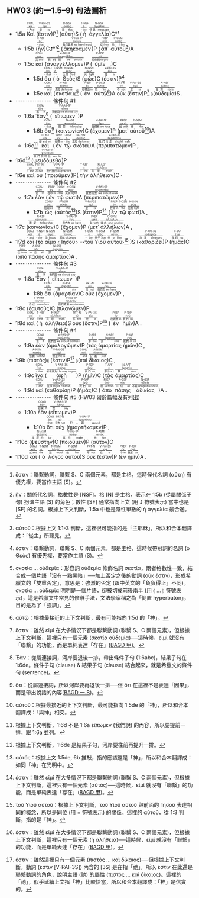 ## HW03 (約一1.5–9) 句法圖析


- 1:5a <RUBY><ruby><ruby>Καὶ<rt>- And</rt></ruby><rt><a href='https://bible.fhl.net/new/s.php?N=0&k=02532&m='>καί</a></rt></ruby><rt>CONJ</rt></RUBY> (<RUBY><ruby><ruby><span class='verb'>ἔστιν</span><rt>是 is</rt></ruby><rt><a href='https://bible.fhl.net/new/s.php?N=0&k=01510&m='>εἰμί</a></rt></ruby><rt>V-PAI-3S</rt></RUBY>)P[^1] (<RUBY><ruby><ruby>αὕτη<rt>這 this</rt></ruby><rt><a href='https://bible.fhl.net/new/s.php?N=0&k=03778&m='>οὗτος</a></rt></ruby><rt>D-NSF</rt></RUBY>)S (<RUBY><ruby><ruby>ἡ<rt>- the</rt></ruby><rt><a href='https://bible.fhl.net/new/s.php?N=0&k=03588&m='>ὀ</a></rt></ruby><rt>T-NSF</rt></RUBY> <RUBY><ruby><ruby>ἀγγελία<rt>信息 message</rt></ruby><rt><a href='https://bible.fhl.net/new/s.php?N=0&k=00031&m='>ἀγγελία</a></rt></ruby><rt>N-NSF</rt></RUBY>)C°¹ 
	- 1:5b (<RUBY><ruby><ruby>ἣν<rt>- that</rt></ruby><rt><a href='https://bible.fhl.net/new/s.php?N=0&k=03739&m='>ὅς</a></rt></ruby><rt>R-ASF</rt></RUBY>)C⮥°¹[^2] (<RUBY><ruby><ruby><span class='verb'>ἀκηκόαμεν</span><rt>我們聽見 we have heard</rt></ruby><rt><a href='https://bible.fhl.net/new/s.php?N=0&k=00191&m='>ἀκούω</a></rt></ruby><rt>V-RAI-1P</rt></RUBY>)P (<RUBY><ruby><ruby>ἀπ᾽<rt>從 from</rt></ruby><rt><a href='https://bible.fhl.net/new/s.php?N=0&k=00575&m='>ἀπό</a></rt></ruby><rt>PREP</rt></RUBY> <RUBY><ruby><ruby>αὐτοῦ<rt>他 Him</rt></ruby><rt><a href='https://bible.fhl.net/new/s.php?N=0&k=00846&m='>αὐτός</a></rt></ruby><rt>P-GSM</rt></RUBY>[^3])A 
	- 1:5c <RUBY><ruby><ruby>καὶ<rt>又 and</rt></ruby><rt><a href='https://bible.fhl.net/new/s.php?N=0&k=02532&m='>καί</a></rt></ruby><rt>CONJ</rt></RUBY> (<RUBY><ruby><ruby><span class='verb'>ἀναγγέλλομεν</span><rt>我們報 we preach</rt></ruby><rt><a href='https://bible.fhl.net/new/s.php?N=0&k=00312&m='>ἀναγγέλλω</a></rt></ruby><rt>V-PAI-1P</rt></RUBY>)P (<RUBY><ruby><ruby>ὑμῖν<rt>給你們 to you</rt></ruby><rt><a href='https://bible.fhl.net/new/s.php?N=0&k=04771&m='>σύ</a></rt></ruby><rt>P-2DP</rt></RUBY> <span class='punctuation'>,</span>)C 
		- 1:5d <RUBY><ruby><ruby>ὅτι<rt>- that</rt></ruby><rt><a href='https://bible.fhl.net/new/s.php?N=0&k=03754&m='>ὅτι</a></rt></ruby><rt>CONJ</rt></RUBY> (<RUBY><ruby><ruby>ὁ<rt>- -</rt></ruby><rt><a href='https://bible.fhl.net/new/s.php?N=0&k=03588&m='>ὀ</a></rt></ruby><rt>T-NSM</rt></RUBY> <RUBY><ruby><ruby>Θεὸς<rt>上帝 God</rt></ruby><rt><a href='https://bible.fhl.net/new/s.php?N=0&k=02316&m='>θεός</a></rt></ruby><rt>N-NSM</rt></RUBY>)S (<RUBY><ruby><ruby>φῶς<rt>光 light</rt></ruby><rt><a href='https://bible.fhl.net/new/s.php?N=0&k=05457&m='>φῶς</a></rt></ruby><rt>N-NSN</rt></RUBY>)C (<RUBY><ruby><ruby><span class='verb'>ἐστιν</span><rt>是 is</rt></ruby><rt><a href='https://bible.fhl.net/new/s.php?N=0&k=01510&m='>εἰμί</a></rt></ruby><rt>V-PAI-3S</rt></RUBY>)P[^4] 
		- 1:5e <RUBY><ruby><ruby>καὶ<rt>- and</rt></ruby><rt><a href='https://bible.fhl.net/new/s.php?N=0&k=02532&m='>καί</a></rt></ruby><rt>CONJ</rt></RUBY> (<RUBY><ruby><ruby>σκοτία<rt>黑暗 darkness</rt></ruby><rt><a href='https://bible.fhl.net/new/s.php?N=0&k=04653&m='>σκοτία</a></rt></ruby><rt>N-NSF</rt></RUBY>)⦇[^5] (<RUBY><ruby><ruby>ἐν<rt>在裡面 in</rt></ruby><rt><a href='https://bible.fhl.net/new/s.php?N=0&k=01722&m='>ἐν</a></rt></ruby><rt>PREP</rt></RUBY> <RUBY><ruby><ruby>αὐτῷ<rt>他 Him</rt></ruby><rt><a href='https://bible.fhl.net/new/s.php?N=0&k=00846&m='>αὐτός</a></rt></ruby><rt>P-DSM</rt></RUBY>[^6])A <RUBY><ruby><ruby>οὐκ<rt>不 not</rt></ruby><rt><a href='https://bible.fhl.net/new/s.php?N=0&k=03756&m='>οὐ</a></rt></ruby><rt>PRT-N</rt></RUBY> (<RUBY><ruby><ruby><span class='verb'>ἔστιν</span><rt>是 is</rt></ruby><rt><a href='https://bible.fhl.net/new/s.php?N=0&k=01510&m='>εἰμί</a></rt></ruby><rt>V-PAI-3S</rt></RUBY>)P[^7] ⦈(<RUBY><ruby><ruby>οὐδεμία<rt>毫無 none</rt></ruby><rt><a href='https://bible.fhl.net/new/s.php?N=0&k=03762&m='>οὐδείς</a></rt></ruby><rt>A-NSF</rt></RUBY>)S <span class='punctuation'>.</span>
- ⋯⋯⋯⋯⋯⋯⋯ 條件句 #1
	- 1:6a <RUBY><ruby><ruby>Ἐὰν<rt>若 If</rt></ruby><rt><a href='https://bible.fhl.net/new/s.php?N=0&k=01437&m='>ἐάν</a></rt></ruby><rt>CONJ</rt></RUBY>[^8] (<RUBY><ruby><ruby><span class='verb'>εἴπωμεν</span><rt>我們說 we should say</rt></ruby><rt><a href='https://bible.fhl.net/new/s.php?N=0&k=02036&m='>εἶπον</a></rt></ruby><rt>V-AAS-1P</rt></RUBY>)P 
		- 1:6b <RUBY><ruby><ruby>ὅτι<rt>- that</rt></ruby><rt><a href='https://bible.fhl.net/new/s.php?N=0&k=03754&m='>ὅτι</a></rt></ruby><rt>CONJ</rt></RUBY>[^9] (<RUBY><ruby><ruby>κοινωνίαν<rt>團契 fellowship</rt></ruby><rt><a href='https://bible.fhl.net/new/s.php?N=0&k=02842&m='>κοινωνία</a></rt></ruby><rt>N-ASF</rt></RUBY>)C (<RUBY><ruby><ruby><span class='verb'>ἔχομεν</span><rt>我們有 we have</rt></ruby><rt><a href='https://bible.fhl.net/new/s.php?N=0&k=02192&m='>ἔχω</a></rt></ruby><rt>V-PAI-1P</rt></RUBY>)P (<RUBY><ruby><ruby>μετ᾽<rt>與 with</rt></ruby><rt><a href='https://bible.fhl.net/new/s.php?N=0&k=03326&m='>μετά</a></rt></ruby><rt>PREP</rt></RUBY> <RUBY><ruby><ruby>αὐτοῦ<rt>他 Him</rt></ruby><rt><a href='https://bible.fhl.net/new/s.php?N=0&k=00846&m='>αὐτός</a></rt></ruby><rt>P-GSM</rt></RUBY>[^10])A 
	- 1:6c[^11] <RUBY><ruby><ruby>καὶ<rt>卻 and yet</rt></ruby><rt><a href='https://bible.fhl.net/new/s.php?N=0&k=02532&m='>καί</a></rt></ruby><rt>CONJ</rt></RUBY> (<RUBY><ruby><ruby>ἐν<rt>在裡 in</rt></ruby><rt><a href='https://bible.fhl.net/new/s.php?N=0&k=01722&m='>ἐν</a></rt></ruby><rt>PREP</rt></RUBY> <RUBY><ruby><ruby>τῷ<rt>- the</rt></ruby><rt><a href='https://bible.fhl.net/new/s.php?N=0&k=03588&m='>ὀ</a></rt></ruby><rt>T-DSN</rt></RUBY> <RUBY><ruby><ruby>σκότει<rt>黑暗 darkness</rt></ruby><rt><a href='https://bible.fhl.net/new/s.php?N=0&k=04655&m='>σκότος</a></rt></ruby><rt>N-DSN</rt></RUBY>)A (<RUBY><ruby><ruby><span class='verb'>περιπατῶμεν</span><rt>我們行走 should walk</rt></ruby><rt><a href='https://bible.fhl.net/new/s.php?N=0&k=04043&m='>περιπατέω</a></rt></ruby><rt>V-PAS-1P</rt></RUBY>)P <span class='punctuation'>,</span> 
- 1:6d[^12] (<RUBY><ruby><ruby><span class='verb'>ψευδόμεθα</span><rt>我們說謊話 we lie</rt></ruby><rt><a href='https://bible.fhl.net/new/s.php?N=0&k=05574&m='>ψεύδομαι</a></rt></ruby><rt>V-PMI-1P</rt></RUBY>)P 
- 1:6e <RUBY><ruby><ruby>καὶ<rt>- and</rt></ruby><rt><a href='https://bible.fhl.net/new/s.php?N=0&k=02532&m='>καί</a></rt></ruby><rt>CONJ</rt></RUBY> <RUBY><ruby><ruby>οὐ<rt>不 not</rt></ruby><rt><a href='https://bible.fhl.net/new/s.php?N=0&k=03756&m='>οὐ</a></rt></ruby><rt>PRT-N</rt></RUBY> (<RUBY><ruby><ruby><span class='verb'>ποιοῦμεν</span><rt>我們實行 do practice</rt></ruby><rt><a href='https://bible.fhl.net/new/s.php?N=0&k=04160&m='>ποιέω</a></rt></ruby><rt>V-PAI-1P</rt></RUBY>)P( <RUBY><ruby><ruby>τὴν<rt>- the</rt></ruby><rt><a href='https://bible.fhl.net/new/s.php?N=0&k=03588&m='>ὀ</a></rt></ruby><rt>T-ASF</rt></RUBY> <RUBY><ruby><ruby>ἀλήθειαν<rt>真理 truth</rt></ruby><rt><a href='https://bible.fhl.net/new/s.php?N=0&k=00225&m='>ἀλήθεια</a></rt></ruby><rt>N-ASF</rt></RUBY>)C <span class='punctuation'>·</span>
- ⋯⋯⋯⋯⋯⋯⋯ 條件句 #2
	- 1:7a <RUBY><ruby><ruby>ἐὰν<rt>若 If</rt></ruby><rt><a href='https://bible.fhl.net/new/s.php?N=0&k=01437&m='>ἐάν</a></rt></ruby><rt>CONJ</rt></RUBY> (<RUBY><ruby><ruby>ἐν<rt>在中 in</rt></ruby><rt><a href='https://bible.fhl.net/new/s.php?N=0&k=01722&m='>ἐν</a></rt></ruby><rt>PREP</rt></RUBY> <RUBY><ruby><ruby>τῷ<rt>- the</rt></ruby><rt><a href='https://bible.fhl.net/new/s.php?N=0&k=03588&m='>ὀ</a></rt></ruby><rt>T-DSN</rt></RUBY> <RUBY><ruby><ruby>φωτὶ<rt>光明 light</rt></ruby><rt><a href='https://bible.fhl.net/new/s.php?N=0&k=05457&m='>φῶς</a></rt></ruby><rt>N-DSN</rt></RUBY>)A (<RUBY><ruby><ruby><span class='verb'>περιπατῶμεν</span><rt>我們行走 we should walk</rt></ruby><rt><a href='https://bible.fhl.net/new/s.php?N=0&k=04043&m='>περιπατέω</a></rt></ruby><rt>V-PAS-1P</rt></RUBY>)P <span class='punctuation'>,</span> 
		- 1:7b <RUBY><ruby><ruby>ὡς<rt>如同 as</rt></ruby><rt><a href='https://bible.fhl.net/new/s.php?N=0&k=05613&m='>ὡς</a></rt></ruby><rt>CONJ</rt></RUBY> (<RUBY><ruby><ruby>αὐτός<rt>他 He</rt></ruby><rt><a href='https://bible.fhl.net/new/s.php?N=0&k=00846&m='>αὐτός</a></rt></ruby><rt>P-NSM</rt></RUBY>[^13])S (<RUBY><ruby><ruby><span class='verb'>ἐστιν</span><rt>是 is</rt></ruby><rt><a href='https://bible.fhl.net/new/s.php?N=0&k=01510&m='>εἰμί</a></rt></ruby><rt>V-PAI-3S</rt></RUBY>)P[^14] (<RUBY><ruby><ruby>ἐν<rt>在中 in</rt></ruby><rt><a href='https://bible.fhl.net/new/s.php?N=0&k=01722&m='>ἐν</a></rt></ruby><rt>PREP</rt></RUBY> <RUBY><ruby><ruby>τῷ<rt>- the</rt></ruby><rt><a href='https://bible.fhl.net/new/s.php?N=0&k=03588&m='>ὀ</a></rt></ruby><rt>T-DSN</rt></RUBY> <RUBY><ruby><ruby>φωτί<rt>光明 light</rt></ruby><rt><a href='https://bible.fhl.net/new/s.php?N=0&k=05457&m='>φῶς</a></rt></ruby><rt>N-DSN</rt></RUBY>)A <span class='punctuation'>,</span> 
- 1:7c (<RUBY><ruby><ruby>κοινωνίαν<rt>團契 fellowship</rt></ruby><rt><a href='https://bible.fhl.net/new/s.php?N=0&k=02842&m='>κοινωνία</a></rt></ruby><rt>N-ASF</rt></RUBY>)C (<RUBY><ruby><ruby><span class='verb'>ἔχομεν</span><rt>我們有 we have</rt></ruby><rt><a href='https://bible.fhl.net/new/s.php?N=0&k=02192&m='>ἔχω</a></rt></ruby><rt>V-PAI-1P</rt></RUBY>)P (<RUBY><ruby><ruby>μετ᾽<rt>與 with</rt></ruby><rt><a href='https://bible.fhl.net/new/s.php?N=0&k=03326&m='>μετά</a></rt></ruby><rt>PREP</rt></RUBY> <RUBY><ruby><ruby>ἀλλήλων<rt>彼此 one another</rt></ruby><rt><a href='https://bible.fhl.net/new/s.php?N=0&k=00240&m='>ἀλλήλων</a></rt></ruby><rt>C-GPM</rt></RUBY>)A <span class='punctuation'>,</span> 
- 1:7d <RUBY><ruby><ruby>καὶ<rt>- and</rt></ruby><rt><a href='https://bible.fhl.net/new/s.php?N=0&k=02532&m='>καί</a></rt></ruby><rt>CONJ</rt></RUBY> (<RUBY><ruby><ruby>τὸ<rt>- the</rt></ruby><rt><a href='https://bible.fhl.net/new/s.php?N=0&k=03588&m='>ὀ</a></rt></ruby><rt>T-NSN</rt></RUBY> <RUBY><ruby><ruby>αἷμα<rt>血 blood</rt></ruby><rt><a href='https://bible.fhl.net/new/s.php?N=0&k=00129&m='>αἷμα</a></rt></ruby><rt>N-NSN</rt></RUBY> ‹<RUBY><ruby><ruby>Ἰησοῦ<rt>耶穌 of Jesus</rt></ruby><rt><a href='https://bible.fhl.net/new/s.php?N=0&k=02424&m='>Ἰησοῦς</a></rt></ruby><rt>N-GSM</rt></RUBY>› =‹<RUBY><ruby><ruby>τοῦ<rt>- the</rt></ruby><rt><a href='https://bible.fhl.net/new/s.php?N=0&k=03588&m='>ὀ</a></rt></ruby><rt>T-GSM</rt></RUBY> <RUBY><ruby><ruby>Υἱοῦ<rt>兒子 Son</rt></ruby><rt><a href='https://bible.fhl.net/new/s.php?N=0&k=05207&m='>υἱός</a></rt></ruby><rt>N-GSM</rt></RUBY> <RUBY><ruby><ruby>αὐτοῦ<rt>他 of Him</rt></ruby><rt><a href='https://bible.fhl.net/new/s.php?N=0&k=00846&m='>αὐτός</a></rt></ruby><rt>P-GSM</rt></RUBY>›[^15] )S (<RUBY><ruby><ruby><span class='verb'>καθαρίζει</span><rt>洗淨 cleanses</rt></ruby><rt><a href='https://bible.fhl.net/new/s.php?N=0&k=02511&m='>καθαρίζω</a></rt></ruby><rt>V-PAI-3S</rt></RUBY>)P (<RUBY><ruby><ruby>ἡμᾶς<rt>我們 us</rt></ruby><rt><a href='https://bible.fhl.net/new/s.php?N=0&k=01473&m='>ἐγώ</a></rt></ruby><rt>P-1AP</rt></RUBY>)C (<RUBY><ruby><ruby>ἀπὸ<rt>從 from</rt></ruby><rt><a href='https://bible.fhl.net/new/s.php?N=0&k=00575&m='>ἀπό</a></rt></ruby><rt>PREP</rt></RUBY> <RUBY><ruby><ruby>πάσης<rt>一切 all</rt></ruby><rt><a href='https://bible.fhl.net/new/s.php?N=0&k=03956&m='>πᾶς</a></rt></ruby><rt>A-GSF</rt></RUBY> <RUBY><ruby><ruby>ἁμαρτίας<rt>罪 sin</rt></ruby><rt><a href='https://bible.fhl.net/new/s.php?N=0&k=00266&m='>ἁμαρτία</a></rt></ruby><rt>N-GSF</rt></RUBY>)A <span class='punctuation'>.</span>
- ⋯⋯⋯⋯⋯⋯⋯ 條件句 #3
	- 1:8a <RUBY><ruby><ruby>Ἐὰν<rt>若 If</rt></ruby><rt><a href='https://bible.fhl.net/new/s.php?N=0&k=01437&m='>ἐάν</a></rt></ruby><rt>CONJ</rt></RUBY> (<RUBY><ruby><ruby><span class='verb'>εἴπωμεν</span><rt>我們說 we should say</rt></ruby><rt><a href='https://bible.fhl.net/new/s.php?N=0&k=02036&m='>εἶπον</a></rt></ruby><rt>V-AAS-1P</rt></RUBY>)P 
		- 1:8b <RUBY><ruby><ruby>ὅτι<rt>- that</rt></ruby><rt><a href='https://bible.fhl.net/new/s.php?N=0&k=03754&m='>ὅτι</a></rt></ruby><rt>CONJ</rt></RUBY> (<RUBY><ruby><ruby>ἁμαρτίαν<rt>罪 sin</rt></ruby><rt><a href='https://bible.fhl.net/new/s.php?N=0&k=00266&m='>ἁμαρτία</a></rt></ruby><rt>N-ASF</rt></RUBY>)C <RUBY><ruby><ruby>οὐκ<rt>沒 not</rt></ruby><rt><a href='https://bible.fhl.net/new/s.php?N=0&k=03756&m='>οὐ</a></rt></ruby><rt>PRT-N</rt></RUBY> (<RUBY><ruby><ruby><span class='verb'>ἔχομεν</span><rt>我們有 we have</rt></ruby><rt><a href='https://bible.fhl.net/new/s.php?N=0&k=02192&m='>ἔχω</a></rt></ruby><rt>V-PAI-1P</rt></RUBY>)P <span class='punctuation'>,</span> 
- 1:8c (<RUBY><ruby><ruby>ἑαυτοὺς<rt>自己 ourselves</rt></ruby><rt><a href='https://bible.fhl.net/new/s.php?N=0&k=01438&m='>ἑαυτοῦ</a></rt></ruby><rt>F-1APM</rt></RUBY>)C (<RUBY><ruby><ruby><span class='verb'>πλανῶμεν</span><rt>我們欺騙 we deceive</rt></ruby><rt><a href='https://bible.fhl.net/new/s.php?N=0&k=04105&m='>πλανάω</a></rt></ruby><rt>V-PAI-1P</rt></RUBY>)P 
- 1:8d <RUBY><ruby><ruby>καὶ<rt>- and</rt></ruby><rt><a href='https://bible.fhl.net/new/s.php?N=0&k=02532&m='>καί</a></rt></ruby><rt>CONJ</rt></RUBY> (<RUBY><ruby><ruby>ἡ<rt>- the</rt></ruby><rt><a href='https://bible.fhl.net/new/s.php?N=0&k=03588&m='>ὀ</a></rt></ruby><rt>T-NSF</rt></RUBY> <RUBY><ruby><ruby>ἀλήθεια<rt>真理 truth</rt></ruby><rt><a href='https://bible.fhl.net/new/s.php?N=0&k=00225&m='>ἀλήθεια</a></rt></ruby><rt>N-NSF</rt></RUBY>)S <RUBY><ruby><ruby>οὐκ<rt>不 not</rt></ruby><rt><a href='https://bible.fhl.net/new/s.php?N=0&k=03756&m='>οὐ</a></rt></ruby><rt>PRT-N</rt></RUBY> (<RUBY><ruby><ruby><span class='verb'>ἔστιν</span><rt>是 is</rt></ruby><rt><a href='https://bible.fhl.net/new/s.php?N=0&k=01510&m='>εἰμί</a></rt></ruby><rt>V-PAI-3S</rt></RUBY>)P[^16] (<RUBY><ruby><ruby>ἐν<rt>在裡面 in</rt></ruby><rt><a href='https://bible.fhl.net/new/s.php?N=0&k=01722&m='>ἐν</a></rt></ruby><rt>PREP</rt></RUBY> <RUBY><ruby><ruby>ἡμῖν<rt>我們 us</rt></ruby><rt><a href='https://bible.fhl.net/new/s.php?N=0&k=01473&m='>ἐγώ</a></rt></ruby><rt>P-1DP</rt></RUBY>)A <span class='punctuation'>.</span>
- ⋯⋯⋯⋯⋯⋯⋯ 條件句 #4
	- 1:9a <RUBY><ruby><ruby>ἐὰν<rt>若 If</rt></ruby><rt><a href='https://bible.fhl.net/new/s.php?N=0&k=01437&m='>ἐάν</a></rt></ruby><rt>CONJ</rt></RUBY> (<RUBY><ruby><ruby><span class='verb'>ὁμολογῶμεν</span><rt>我們認 we should confess</rt></ruby><rt><a href='https://bible.fhl.net/new/s.php?N=0&k=03670&m='>ὁμολογέω</a></rt></ruby><rt>V-PAS-1P</rt></RUBY>)P (<RUBY><ruby><ruby>τὰς<rt>那 the</rt></ruby><rt><a href='https://bible.fhl.net/new/s.php?N=0&k=03588&m='>ὀ</a></rt></ruby><rt>T-APF</rt></RUBY> <RUBY><ruby><ruby>ἁμαρτίας<rt>罪 sins</rt></ruby><rt><a href='https://bible.fhl.net/new/s.php?N=0&k=00266&m='>ἁμαρτία</a></rt></ruby><rt>N-APF</rt></RUBY> <RUBY><ruby><ruby>ἡμῶν<rt>我們 of us</rt></ruby><rt><a href='https://bible.fhl.net/new/s.php?N=0&k=01473&m='>ἐγώ</a></rt></ruby><rt>P-1GP</rt></RUBY>)C <span class='punctuation'>,</span> 
- 1:9b (<RUBY><ruby><ruby>πιστός<rt>信實 faithful</rt></ruby><rt><a href='https://bible.fhl.net/new/s.php?N=0&k=04103&m='>πιστός</a></rt></ruby><rt>A-NSM</rt></RUBY>)⦇ (<RUBY><ruby><ruby><span class='verb'>ἐστιν</span><rt>他是 He is</rt></ruby><rt><a href='https://bible.fhl.net/new/s.php?N=0&k=01510&m='>εἰμί</a></rt></ruby><rt>V-PAI-3S</rt></RUBY>)P[^17] ⦈(<RUBY><ruby><ruby>καὶ<rt>- and</rt></ruby><rt><a href='https://bible.fhl.net/new/s.php?N=0&k=02532&m='>καί</a></rt></ruby><rt>CONJ</rt></RUBY> <RUBY><ruby><ruby>δίκαιος<rt>公義 just</rt></ruby><rt><a href='https://bible.fhl.net/new/s.php?N=0&k=01342&m='>δίκαιος</a></rt></ruby><rt>A-NSM</rt></RUBY>)C <span class='punctuation'>,</span> 
	- 1:9c <RUBY><ruby><ruby>ἵνα<rt>- that</rt></ruby><rt><a href='https://bible.fhl.net/new/s.php?N=0&k=02443&m='>ἵνα</a></rt></ruby><rt>CONJ</rt></RUBY> (<RUBY><ruby><ruby><span class='verb'>ἀφῇ</span><rt>必會赦免 He may forgive</rt></ruby><rt><a href='https://bible.fhl.net/new/s.php?N=0&k=00863&m='>ἀφίημι</a></rt></ruby><rt>V-AAS-3S</rt></RUBY>)P (<RUBY><ruby><ruby>ἡμῖν<rt>我們 us</rt></ruby><rt><a href='https://bible.fhl.net/new/s.php?N=0&k=01473&m='>ἐγώ</a></rt></ruby><rt>P-1DP</rt></RUBY>)C (<RUBY><ruby><ruby>τὰς<rt>那 [our]</rt></ruby><rt><a href='https://bible.fhl.net/new/s.php?N=0&k=03588&m='>ὀ</a></rt></ruby><rt>T-APF</rt></RUBY> <RUBY><ruby><ruby>ἁμαρτίας<rt>罪 sins</rt></ruby><rt><a href='https://bible.fhl.net/new/s.php?N=0&k=00266&m='>ἁμαρτία</a></rt></ruby><rt>N-APF</rt></RUBY>)C 
	- 1:9d <RUBY><ruby><ruby>καὶ<rt>- and</rt></ruby><rt><a href='https://bible.fhl.net/new/s.php?N=0&k=02532&m='>καί</a></rt></ruby><rt>CONJ</rt></RUBY> (<RUBY><ruby><ruby><span class='verb'>καθαρίσῃ</span><rt>洗淨 might cleanse</rt></ruby><rt><a href='https://bible.fhl.net/new/s.php?N=0&k=02511&m='>καθαρίζω</a></rt></ruby><rt>V-AAS-3S</rt></RUBY>)P (<RUBY><ruby><ruby>ἡμᾶς<rt>我們 us</rt></ruby><rt><a href='https://bible.fhl.net/new/s.php?N=0&k=01473&m='>ἐγώ</a></rt></ruby><rt>P-1AP</rt></RUBY>)C (<RUBY><ruby><ruby>ἀπὸ<rt>從..中 from</rt></ruby><rt><a href='https://bible.fhl.net/new/s.php?N=0&k=00575&m='>ἀπό</a></rt></ruby><rt>PREP</rt></RUBY> <RUBY><ruby><ruby>πάσης<rt>一切 all</rt></ruby><rt><a href='https://bible.fhl.net/new/s.php?N=0&k=03956&m='>πᾶς</a></rt></ruby><rt>A-GSF</rt></RUBY> <RUBY><ruby><ruby>ἀδικίας<rt>不義 unrighteousness</rt></ruby><rt><a href='https://bible.fhl.net/new/s.php?N=0&k=00093&m='>ἀδικία</a></rt></ruby><rt>N-GSF</rt></RUBY>)A <span class='punctuation'>.</span>
- ⋯⋯⋯⋯⋯⋯⋯ 條件句 #5 (HW03 礙於篇幅沒有列出)
	- 1:10a <RUBY><ruby><ruby>ἐὰν<rt>如果 if</rt></ruby><rt><a href='https://bible.fhl.net/new/s.php?N=0&k=01437&m='>ἐάν</a></rt></ruby><rt>COND</rt></RUBY> (<RUBY><ruby><ruby><span class='verb'>εἴπωμεν</span><rt>說 say</rt></ruby><rt><a href='https://bible.fhl.net/new/s.php?N=0&k=02036&m='>λέγω</a></rt></ruby><rt>V-2AAS-1P</rt></RUBY>)P 
		- 1:10b <RUBY><ruby><ruby>ὅτι<rt>that</rt></ruby><rt><a href='https://bible.fhl.net/new/s.php?N=0&k=03754&m='>ὅτι</a></rt></ruby><rt>CONJ</rt></RUBY> <RUBY><ruby><ruby>οὐχ<rt>沒有 not</rt></ruby><rt><a href='https://bible.fhl.net/new/s.php?N=0&k=03756&m='>οὐ</a></rt></ruby><rt>PRT-N</rt></RUBY> (<RUBY><ruby><ruby><span class='verb'>ἡμαρτήκαμεν</span><rt>犯~罪 sinned</rt></ruby><rt><a href='https://bible.fhl.net/new/s.php?N=0&k=00264&m='>ἁμαρτάνω</a></rt></ruby><rt>V-RAI-1P</rt></RUBY>)P , 
- 1:10c (<RUBY><ruby><ruby>ψεύστην<rt>說謊的 liar</rt></ruby><rt><a href='https://bible.fhl.net/new/s.php?N=0&k=05583&m='>ψεύστης</a></rt></ruby><rt>N-ASM</rt></RUBY>)C (<RUBY><ruby><ruby><span class='verb'>ποιοῦμεν</span><rt>當作 make</rt></ruby><rt><a href='https://bible.fhl.net/new/s.php?N=0&k=04160&m='>ποιέω</a></rt></ruby><rt>V-PAI-1P</rt></RUBY>)P (<RUBY><ruby><ruby>αὐτὸν<rt>他 him</rt></ruby><rt><a href='https://bible.fhl.net/new/s.php?N=0&k=00846&m='>αὐτός</a></rt></ruby><rt>P-ASM</rt></RUBY>)C 
- 1:10d <RUBY><ruby><ruby>καὶ<rt>就 and</rt></ruby><rt><a href='https://bible.fhl.net/new/s.php?N=0&k=02532&m='>καί</a></rt></ruby><rt>CONJ</rt></RUBY> (<RUBY><ruby><ruby>ὁ<rt>the</rt></ruby><rt><a href='https://bible.fhl.net/new/s.php?N=0&k=03588&m='>ὁ</a></rt></ruby><rt>T-NSM</rt></RUBY> <RUBY><ruby><ruby>λόγος<rt>道 word</rt></ruby><rt><a href='https://bible.fhl.net/new/s.php?N=0&k=03056&m='>λόγος</a></rt></ruby><rt>N-NSM</rt></RUBY> <RUBY><ruby><ruby>αὐτοῦ<rt>他 his</rt></ruby><rt><a href='https://bible.fhl.net/new/s.php?N=0&k=00846&m='>αὐτός</a></rt></ruby><rt>P-GSM</rt></RUBY>)S <RUBY><ruby><ruby>οὐκ<rt>不 not</rt></ruby><rt><a href='https://bible.fhl.net/new/s.php?N=0&k=03756&m='>οὐ</a></rt></ruby><rt>PRT-N</rt></RUBY> (<RUBY><ruby><ruby><span class='verb'>ἔστιν</span><rt>在 is</rt></ruby><rt><a href='https://bible.fhl.net/new/s.php?N=0&k=02076&m='>εἰμί</a></rt></ruby><rt>V-PAI-3S</rt></RUBY>)P (<RUBY><ruby><ruby>ἐν<rt>中 in</rt></ruby><rt><a href='https://bible.fhl.net/new/s.php?N=0&k=01722&m='>ἐν</a></rt></ruby><rt>PREP</rt></RUBY> <RUBY><ruby><ruby>ἡμῖν<rt>我們 us</rt></ruby><rt><a href='https://bible.fhl.net/new/s.php?N=0&k=02254&m='>ἐγώ</a></rt></ruby><rt>P-1DP</rt></RUBY>)A <span class='punctuation'>.</span>

[^1]: ἔστιν：聯繫動詞，聯繫 S、C 兩個元素，都是主格，這時候代名詞 (αὕτη) 有優先權，要當作主語 (S)。

[^2]: ἣν：關係代名詞，格數性是 [NSF]。格 [N] 是主格，表示在 1:5b (從屬關係子句) 扮演主語 (S) 的角色；數性 [SF] 通常指向上文 (用 ⮥ 符號表示) 當中也是 [SF] 的名詞。根據上下文判斷，1:5a 中也是陰性單數的 ἡ ἀγγελία 最合適。

[^3]: αὐτοῦ：根據上文 1:1-3 判斷，這裡很可能指的是「主耶穌」，所以和合本翻譯成：「從主」所聽見。

[^4]: ἐστιν：聯繫動詞，聯繫 S、C 兩個元素，都是主格，這時候帶冠詞的名詞 (ὁ Θεὸς) 有優先權，要當作主語 (S)。

[^5]: σκοτία ... οὐδεμία：形容詞 οὐδεμία 修飾名詞 σκοτία，兩者格數性一致，結合成一個片語「沒有一點黑暗」──加上否定之後的動詞 (οὐκ ἔστιν)，形成希臘文的「雙重否定」，意思是：強烈的否定 (跟中英文的「負負得正」不同)。σκοτία ... οὐδεμία 明明是一個片語，卻被切成前後兩半 (用 ⦇ ... ⦈ 符號表示)，這是希臘文中常見的修辭手法，文法學家稱之為「倒置 hyperbaton」，目的是為了「強調」。

[^6]: αὐτῷ：根據最接近的上下文判斷，最有可能指向 1:5d 的「神」。

[^7]: ἔστιν：雖然 εἰμί 在大多情況下都是聯繫動詞 (聯繫 S、C 兩個元素)，但根據上下文判斷，這裡只有一個元素 (σκοτία οὐδεμία)──這時候，εἰμί 就沒有「聯繫」的功能，而是單純表達「存在」([BAGD 甲](https://bible.fhl.net/new/s.php?N=0&k=01510&m=))。

[^8]: Ἐὰν：從屬連接詞，河岸要退後一排，帶出條件子句 (1:6abc)，結果子句在 1:6de。條件子句 (clause) & 結果子句 (clause) 結合起來，就是希臘文的條件句 (sentence)。

[^9]: ὅτι：從屬連接詞，所以河岸要再退後一排──但 ὅτι 在這裡不是表達「因果」，而是帶出說話的內容([BAGD 一.B](https://bible.fhl.net/new/s.php?N=0&k=03754&m=))。

[^10]: αὐτοῦ：根據最接近的上下文判斷，最可能指向 1:5de 的「神」，所以和合本翻譯成：「與神」相交。

[^11]: 根據上下文判斷，1:6d 不是 1:6a εἴπωμεν (我們說) 的內容，所以要提前一排，跟 1:6a 並列。

[^12]: 根據上下文判斷，1:6de 是結果子句，河岸要往前再提升一排。

[^13]: αὐτός：根據上文 1:5de, 6b 推敲，指的應該還是「神」，所以和合本翻譯成：如同「神」在光明中。

[^14]: ἐστιν：雖然 εἰμί 在大多情況下都是聯繫動詞 (聯繫 S、C 兩個元素)，但根據上下文判斷，這裡只有一個元素 (αὐτός)──這時候，εἰμί 就沒有「聯繫」的功能，而是單純表達「存在」([BAGD 甲](https://bible.fhl.net/new/s.php?N=0&k=01510&m=))。

[^15]: τοῦ Υἱοῦ αὐτοῦ：根據上下文判斷，τοῦ Υἱοῦ αὐτοῦ 與前面的 Ἰησοῦ 表達相同的概念，所以是同位 (用 = 符號表示) 的關係。這裡的 αὐτοῦ，從 1:3 判斷，指的是「神」。

[^16]: ἐστιν：雖然 εἰμί 在大多情況下都是聯繫動詞 (聯繫 S、C 兩個元素)，但根據上下文判斷，這裡只有一個元素 (ἡ ἀλήθεια)──這時候，εἰμί 就沒有「聯繫」的功能，而是單純表達「存在」([BAGD 甲](https://bible.fhl.net/new/s.php?N=0&k=01510&m=))。

[^17]: ἐστιν：雖然這裡只有一個元素 (πιστός ... καὶ δίκαιος)──但根據上下文判斷，動詞 (ἐστιν [V-PAI-3S]) 內含的 [3S] 是在指「祂」，所以 ἐστιν 在此還是聯繫動詞的角色，說明主語 (祂) 的屬性 (πιστός ... καὶ δίκαιος)。這裡的「祂」，似乎延續上文指「神」比較恰當，所以和合本翻譯成：「神」是信實的。

